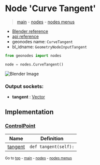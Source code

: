 # Node 'Curve Tangent'

> [main](../structure.md) - [nodes](nodes.md) - [nodes menus](nodes_menus.md)

- [Blender reference](https://docs.blender.org/manual/en/latest/modeling/geometry_nodes/curve/curve_tangent.html)
- [api reference](https://docs.blender.org/api/current/bpy.types.GeometryNodeInputTangent.html)
- geonodes name: `CurveTangent`
- bl_idname: `GeometryNodeInputTangent`

```python
from geonodes import nodes

node = nodes.CurveTangent()
```

![Blender Image](https://docs.blender.org/manual/en/latest/_images/node-types_GeometryNodeInputTangent.webp)

### Output sockets:

- **tangent** : [Vector](Vector.md)

## Implementation

### [ControlPoint](ControlPoint.md)

| Name | Definition |
|------|------------|
 | [tangent](ControlPoint.md#tangent-property) | `def tangent(self):` |

<sub>Go to [top](#node-Curve-Tangent) - [main](../structure.md) - [nodes](nodes.md) - [nodes menus](nodes_menus.md)</sub>

